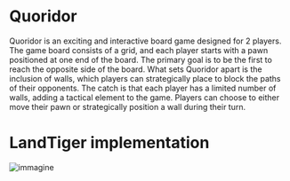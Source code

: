 # Quoridor
Quoridor is an exciting and interactive board game designed for 2 players. The game board consists of a grid, and each player starts with a pawn positioned at one end of the board. The primary goal is to be the first to reach the opposite side of the board.
What sets Quoridor apart is the inclusion of walls, which players can strategically place to block the paths of their opponents. The catch is that each player has a limited number of walls, adding a tactical element to the game. Players can choose to either move their pawn or strategically position a wall during their turn.

# LandTiger implementation

![immagine](https://github.com/maxfra01/quoridor-landtiger/assets/88331847/de7d57dc-8ec5-49dc-8a4a-dc35c1796a6f)
